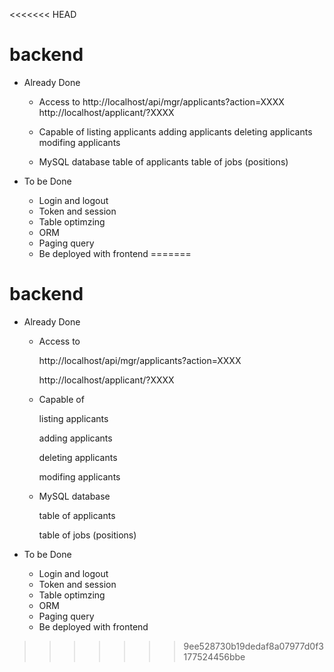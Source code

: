 <<<<<<< HEAD
# backend

- Already Done

  -  Access to
        http://localhost/api/mgr/applicants?action=XXXX
        http://localhost/applicant/?XXXX

  -  Capable of
        listing applicants
        adding applicants
        deleting applicants
        modifing applicants
  -  MySQL database
        table of applicants
        table of jobs (positions)

- To be Done

  - Login and logout
  - Token and session
  - Table optimzing
  - ORM
  - Paging query
  - Be deployed with frontend
=======
# backend

- Already Done

  -  Access to
 
        http://localhost/api/mgr/applicants?action=XXXX
        
        http://localhost/applicant/?XXXX

  -  Capable of
  
        listing applicants
        
        adding applicants
        
        deleting applicants
        
        modifing applicants
        
  -  MySQL database
  
        table of applicants
        
        table of jobs (positions)

- To be Done

  - Login and logout
  - Token and session
  - Table optimzing
  - ORM
  - Paging query
  - Be deployed with frontend
>>>>>>> 9ee528730b19dedaf8a07977d0f3177524456bbe
